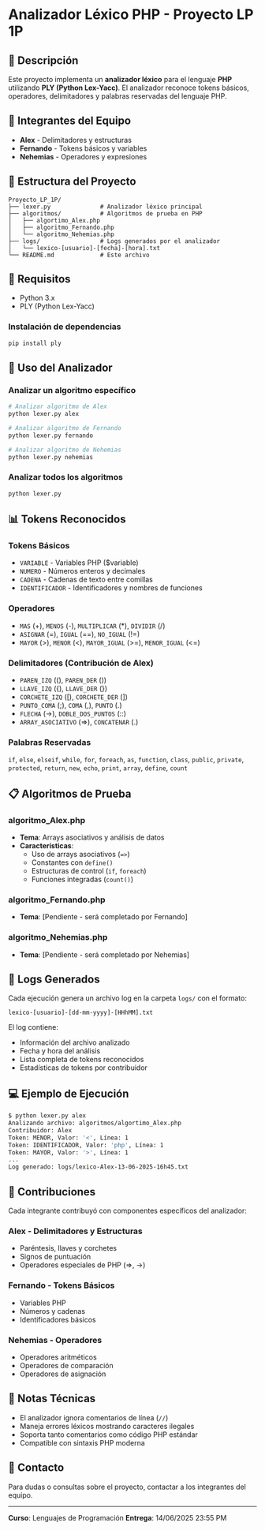 # Analizador Léxico PHP - Proyecto LP 1P

## 📝 Descripción
Este proyecto implementa un **analizador léxico** para el lenguaje **PHP** utilizando **PLY (Python Lex-Yacc)**. El analizador reconoce tokens básicos, operadores, delimitadores y palabras reservadas del lenguaje PHP.

## 👥 Integrantes del Equipo
- **Alex** - Delimitadores y estructuras
- **Fernando** - Tokens básicos y variables
- **Nehemias** - Operadores y expresiones

## 📁 Estructura del Proyecto
```
Proyecto_LP_1P/
├── lexer.py              # Analizador léxico principal
├── algoritmos/           # Algoritmos de prueba en PHP
│   ├── algortimo_Alex.php
│   ├── algoritmo_Fernando.php
│   └── algoritmo_Nehemias.php
├── logs/                 # Logs generados por el analizador
│   └── lexico-[usuario]-[fecha]-[hora].txt
└── README.md             # Este archivo
```

## 🔧 Requisitos
- Python 3.x
- PLY (Python Lex-Yacc)

### Instalación de dependencias
```bash
pip install ply
```

## 🚀 Uso del Analizador

### Analizar un algoritmo específico
```bash
# Analizar algoritmo de Alex
python lexer.py alex

# Analizar algoritmo de Fernando
python lexer.py fernando

# Analizar algoritmo de Nehemias
python lexer.py nehemias
```

### Analizar todos los algoritmos
```bash
python lexer.py
```

## 📊 Tokens Reconocidos

### Tokens Básicos
- `VARIABLE` - Variables PHP ($variable)
- `NUMERO` - Números enteros y decimales
- `CADENA` - Cadenas de texto entre comillas
- `IDENTIFICADOR` - Identificadores y nombres de funciones

### Operadores
- `MAS` (+), `MENOS` (-), `MULTIPLICAR` (*), `DIVIDIR` (/)
- `ASIGNAR` (=), `IGUAL` (==), `NO_IGUAL` (!=)
- `MAYOR` (>), `MENOR` (<), `MAYOR_IGUAL` (>=), `MENOR_IGUAL` (<=)

### Delimitadores (Contribución de Alex)
- `PAREN_IZQ` ((), `PAREN_DER` ())
- `LLAVE_IZQ` ({), `LLAVE_DER` (})
- `CORCHETE_IZQ` ([), `CORCHETE_DER` (])
- `PUNTO_COMA` (;), `COMA` (,), `PUNTO` (.)
- `FLECHA` (->), `DOBLE_DOS_PUNTOS` (::)
- `ARRAY_ASOCIATIVO` (=>), `CONCATENAR` (.)

### Palabras Reservadas
`if`, `else`, `elseif`, `while`, `for`, `foreach`, `as`, `function`, `class`, `public`, `private`, `protected`, `return`, `new`, `echo`, `print`, `array`, `define`, `count`

## 📋 Algoritmos de Prueba

### algoritmo_Alex.php
- **Tema**: Arrays asociativos y análisis de datos
- **Características**:
  - Uso de arrays asociativos (`=>`)
  - Constantes con `define()`
  - Estructuras de control (`if`, `foreach`)
  - Funciones integradas (`count()`)

### algoritmo_Fernando.php
- **Tema**: [Pendiente - será completado por Fernando]

### algoritmo_Nehemias.php
- **Tema**: [Pendiente - será completado por Nehemias]

## 📄 Logs Generados
Cada ejecución genera un archivo log en la carpeta `logs/` con el formato:
```
lexico-[usuario]-[dd-mm-yyyy]-[HHhMM].txt
```

El log contiene:
- Información del archivo analizado
- Fecha y hora del análisis
- Lista completa de tokens reconocidos
- Estadísticas de tokens por contribuidor

## 💻 Ejemplo de Ejecución
```bash
$ python lexer.py alex
Analizando archivo: algoritmos/algortimo_Alex.php
Contribuidor: Alex
Token: MENOR, Valor: '<', Línea: 1
Token: IDENTIFICADOR, Valor: 'php', Línea: 1
Token: MAYOR, Valor: '>', Línea: 1
...
Log generado: logs/lexico-Alex-13-06-2025-16h45.txt
```

## 🤝 Contribuciones
Cada integrante contribuyó con componentes específicos del analizador:

### Alex - Delimitadores y Estructuras
- Paréntesis, llaves y corchetes
- Signos de puntuación
- Operadores especiales de PHP (=>, ->)

### Fernando - Tokens Básicos
- Variables PHP
- Números y cadenas
- Identificadores básicos

### Nehemias - Operadores
- Operadores aritméticos
- Operadores de comparación
- Operadores de asignación

## 📝 Notas Técnicas
- El analizador ignora comentarios de línea (`//`)
- Maneja errores léxicos mostrando caracteres ilegales
- Soporta tanto comentarios como código PHP estándar
- Compatible con sintaxis PHP moderna

## 📧 Contacto
Para dudas o consultas sobre el proyecto, contactar a los integrantes del equipo.

---
**Curso**: Lenguajes de Programación
**Entrega**: 14/06/2025 23:55 PM